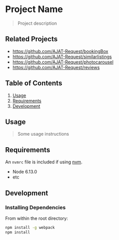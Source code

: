 # Project Name

> Project description

## Related Projects

  - https://github.com/AJAT-Request/bookingBox
  - https://github.com/AJAT-Request/similarlistings
  - https://github.com/AJAT-Request/photocarousel
  - https://github.com/AJAT-Request/reviews


## Table of Contents

1. [Usage](#Usage)
1. [Requirements](#requirements)
1. [Development](#development)

## Usage

> Some usage instructions

## Requirements

An `nvmrc` file is included if using [nvm](https://github.com/creationix/nvm).

- Node 6.13.0
- etc

## Development

### Installing Dependencies

From within the root directory:

```sh
npm install -g webpack
npm install
```

